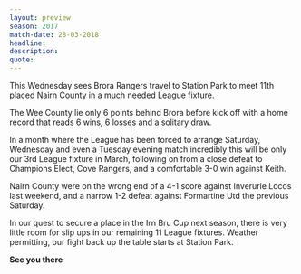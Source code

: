 ```yaml
---
layout: preview
season: 2017
match-date: 28-03-2018
headline:
description:
quote:
---
```

This Wednesday sees Brora Rangers travel to Station Park to meet 11th placed Nairn County in a much needed League fixture.

The Wee County lie only 6 points behind Brora before kick off with a home record that reads 6 wins, 6 losses and a solitary draw.

In a month where the League has been forced to arrange Saturday, Wednesday and even a Tuesday evening match incredibly this will be only our 3rd League fixture in March, following on from a close defeat to Champions Elect, Cove Rangers, and a comfortable 3-0 win against Keith.

Nairn County were on the wrong end of a 4-1 score against Inverurie Locos last weekend, and a narrow 1-2 defeat against Formartine Utd the previous Saturday.

In our quest to secure a place in the Irn Bru Cup next season, there is very little room for slip ups in our remaining 11 League fixtures. Weather permitting, our fight back up the table starts at Station Park.

**See you there**
